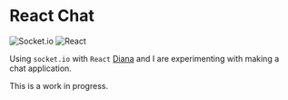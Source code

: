 # React Chat

![Socket.io](https://img.shields.io/badge/Socket.io-black?style=for-the-badge&logo=socket.io&badgeColor=010101) ![React](https://img.shields.io/badge/react-%2320232a.svg?style=for-the-badge&logo=react&logoColor=%2361DAFB)

Using `socket.io` with `React` [Diana](https://github.com/dianavoz) and I are experimenting with making a chat application.

This is a work in progress.
